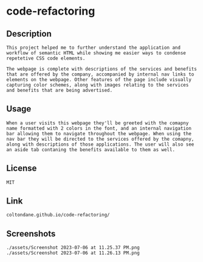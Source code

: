 # code-refactoring

## Description

    This project helped me to further understand the application and workflow of semantic HTML while showing me easier ways to condense repetetive CSS code elements. 

    The webpage is complete with descriptions of the services and benefits that are offered by the company, accompanied by internal nav links to elements on the webpage. Other features of the page include visually capturing color schemes, along with images relating to the services and benefits that are being advertised.

## Usage

    When a user visits this webpage they'll be greeted with the comapny name formatted with 2 colors in the font, and an internal navigation bar allowing them to navigate throughout the webpage. When using the nav bar they will be directed to the services offered by the comapny, along with descriptions of those applications. The user will also see an aside tab contaning the benefits available to them as well.

## License

    MIT

## Link

    coltondane.github.io/code-refactoring/

## Screenshots

    ./assets/Screenshot 2023-07-06 at 11.25.37 PM.png
    ./assets/Screenshot 2023-07-06 at 11.26.13 PM.png

